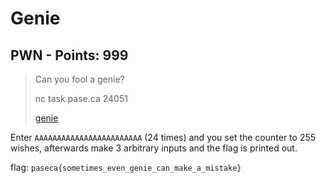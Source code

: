 # Genie

## PWN - Points: 999

> Can you fool a genie?
>
> 
>
> nc task.pase.ca 24051
>
> [genie](genie)
>

Enter `AAAAAAAAAAAAAAAAAAAAAAAA` (24 times) and you set the counter to 255 wishes, afterwards make 3 arbitrary inputs and the flag is printed out.

flag: `paseca{sometimes_even_genie_can_make_a_mistake}`